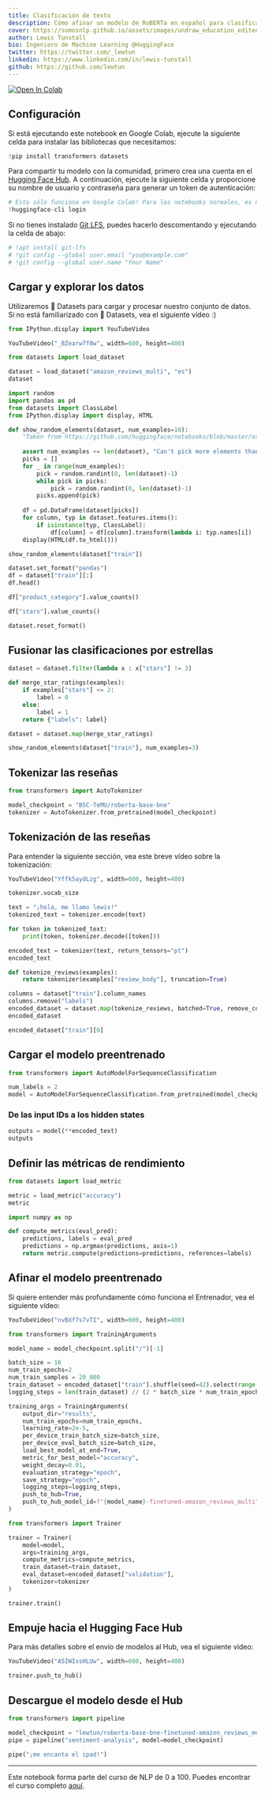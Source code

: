 ```yaml
---
title: Clasificación de texto
description: Cómo afinar un modelo de RoBERTa en español para clasificar las reseñas de Amazon
cover: https://somosnlp.github.io/assets/images/undraw_education_edited.svg
author: Lewis Tunstall
bio: Ingeniero de Machine Learning @HuggingFace 
twitter: https://twitter.com/_lewtun
linkedin: https://www.linkedin.com/in/lewis-tunstall
github: https://github.com/lewtun
---
```


<a href="https://colab.research.google.com/drive/17630ohLuzpQ3jJRp1YSb-05fcbi8STql
" target="_blank"><img src="https://colab.research.google.com/assets/colab-badge.svg" alt="Open In Colab"/></a>

## Configuración

Si está ejecutando este notebook en Google Colab, ejecute la siguiente celda para instalar las bibliotecas que necesitamos:


```python
!pip install transformers datasets
```

Para compartir tu modelo con la comunidad, primero crea una cuenta en el [Hugging Face Hub](https://huggingface.co/join). A continuación, ejecute la siguiente celda y proporcione su nombre de usuario y contraseña para generar un token de autenticación:


```python
# Esto sólo funciona en Google Colab! Para los notebooks normales, es necesario ejecutar esto en el terminal
!huggingface-cli login
```

Si no tienes instalado [Git LFS](https://git-lfs.github.com), puedes hacerlo descomentando y ejecutando la celda de abajo:


```python
# !apt install git-lfs
# !git config --global user.email "you@example.com"
# !git config --global user.name "Your Name"
```

## Cargar y explorar los datos

Utilizaremos 🤗 Datasets para cargar y procesar nuestro conjunto de datos. Si no está familiarizado con 🤗 Datasets, vea el siguiente vídeo :)


```python
from IPython.display import YouTubeVideo

YouTubeVideo("_BZearw7f0w", width=600, height=400)
```


```python
from datasets import load_dataset

dataset = load_dataset("amazon_reviews_multi", "es")
dataset
```


```python
import random
import pandas as pd
from datasets import ClassLabel
from IPython.display import display, HTML

def show_random_elements(dataset, num_examples=10):
    "Taken from https://github.com/huggingface/notebooks/blob/master/examples/text_classification.ipynb"
    
    assert num_examples <= len(dataset), "Can't pick more elements than there are in the dataset."
    picks = []
    for _ in range(num_examples):
        pick = random.randint(0, len(dataset)-1)
        while pick in picks:
            pick = random.randint(0, len(dataset)-1)
        picks.append(pick)
    
    df = pd.DataFrame(dataset[picks])
    for column, typ in dataset.features.items():
        if isinstance(typ, ClassLabel):
            df[column] = df[column].transform(lambda i: typ.names[i])
    display(HTML(df.to_html()))

show_random_elements(dataset["train"])
```


```python
dataset.set_format("pandas")
df = dataset["train"][:]
df.head()
```


```python
df["product_category"].value_counts()
```


```python
df["stars"].value_counts()
```


```python
dataset.reset_format()
```

## Fusionar las clasificaciones por estrellas


```python
dataset = dataset.filter(lambda x : x["stars"] != 3)
```


```python
def merge_star_ratings(examples):
    if examples["stars"] <= 2:
        label = 0
    else:
        label = 1
    return {"labels": label}
```


```python
dataset = dataset.map(merge_star_ratings)
```


```python
show_random_elements(dataset["train"], num_examples=3)
```

## Tokenizar las reseñas


```python
from transformers import AutoTokenizer

model_checkpoint = "BSC-TeMU/roberta-base-bne"
tokenizer = AutoTokenizer.from_pretrained(model_checkpoint)
```

## Tokenización de las reseñas

Para entender la siguiente sección, vea este breve vídeo sobre la tokenización:


```python
YouTubeVideo("Yffk5aydLzg", width=600, height=400)
```


```python
tokenizer.vocab_size
```


```python
text = "¡hola, me llamo lewis!"
tokenized_text = tokenizer.encode(text)

for token in tokenized_text:
    print(token, tokenizer.decode([token]))
```


```python
encoded_text = tokenizer(text, return_tensors="pt")
encoded_text
```


```python
def tokenize_reviews(examples):
    return tokenizer(examples["review_body"], truncation=True)
```


```python
columns = dataset["train"].column_names
columns.remove("labels")
encoded_dataset = dataset.map(tokenize_reviews, batched=True, remove_columns=columns)
encoded_dataset
```


```python
encoded_dataset["train"][0]
```

## Cargar el modelo preentrenado


```python
from transformers import AutoModelForSequenceClassification

num_labels = 2
model = AutoModelForSequenceClassification.from_pretrained(model_checkpoint, num_labels=num_labels)
```

### De las input IDs a los hidden states


```python
outputs = model(**encoded_text)
outputs
```

## Definir las métricas de rendimiento


```python
from datasets import load_metric 

metric = load_metric("accuracy")
metric
```


```python
import numpy as np

def compute_metrics(eval_pred):
    predictions, labels = eval_pred
    predictions = np.argmax(predictions, axis=1)
    return metric.compute(predictions=predictions, references=labels)
```

## Afinar el modelo preentrenado

Si quiere entender más profundamente cómo funciona el Entrenador, vea el siguiente vídeo:


```python
YouTubeVideo("nvBXf7s7vTI", width=600, height=400)
```


```python
from transformers import TrainingArguments

model_name = model_checkpoint.split("/")[-1]

batch_size = 16
num_train_epochs=2
num_train_samples = 20_000
train_dataset = encoded_dataset["train"].shuffle(seed=42).select(range(num_train_samples))
logging_steps = len(train_dataset) // (2 * batch_size * num_train_epochs)

training_args = TrainingArguments(
    output_dir="results",
    num_train_epochs=num_train_epochs,     
    learning_rate=2e-5,
    per_device_train_batch_size=batch_size,
    per_device_eval_batch_size=batch_size,
    load_best_model_at_end=True,
    metric_for_best_model="accuracy",
    weight_decay=0.01,
    evaluation_strategy="epoch",
    save_strategy="epoch", 
    logging_steps=logging_steps,
    push_to_hub=True,
    push_to_hub_model_id=f"{model_name}-finetuned-amazon_reviews_multi"
)
```


```python
from transformers import Trainer

trainer = Trainer(
    model=model, 
    args=training_args, 
    compute_metrics=compute_metrics,
    train_dataset=train_dataset,
    eval_dataset=encoded_dataset["validation"],
    tokenizer=tokenizer
)
```


```python
trainer.train()
```

## Empuje hacia el Hugging Face Hub

Para más detalles sobre el envío de modelos al Hub, vea el siguiente vídeo:


```python
YouTubeVideo("A5IWIxsHLUw", width=600, height=400)
```


```python
trainer.push_to_hub()
```

## Descargue el modelo desde el Hub


```python
from transformers import pipeline

model_checkpoint = "lewtun/roberta-base-bne-finetuned-amazon_reviews_multi"
pipe = pipeline("sentiment-analysis", model=model_checkpoint)
```


```python
pipe("¡me encanta el ipad!")
```

---

Este notebook forma parte del curso de NLP de 0 a 100. Puedes encontrar el curso completo [aquí](https://somosnlp.org/nlp-de-cero-a-cien).
